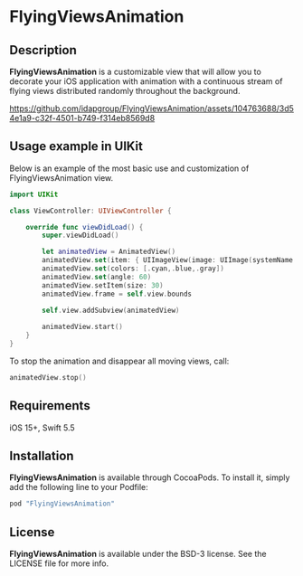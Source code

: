 # FlyingViewsAnimation

## Description
**FlyingViewsAnimation** is a customizable view that will allow you to decorate your iOS application with animation with a continuous stream of flying views distributed randomly throughout the background.

https://github.com/idapgroup/FlyingViewsAnimation/assets/104763688/3d54e1a9-c32f-4501-b749-f314eb8569d8

## Usage example in UIKit
Below is an example of the most basic use and customization of FlyingViewsAnimation view.

```swift
import UIKit

class ViewController: UIViewController {

    override func viewDidLoad() {
        super.viewDidLoad()

        let animatedView = AnimatedView()
        animatedView.set(item: { UIImageView(image: UIImage(systemName: "sparkle")) })
        animatedView.set(colors: [.cyan,.blue,.gray])
        animatedView.set(angle: 60)
        animatedView.setItem(size: 30)
        animatedView.frame = self.view.bounds

        self.view.addSubview(animatedView)
        
        animatedView.start()
    }
}
```

To stop the animation and disappear all moving views, call:
```swift
animatedView.stop()
```

## Requirements

iOS 15+, Swift 5.5

## Installation

**FlyingViewsAnimation** is available through CocoaPods. To install it, simply add the following line to your Podfile:
```ruby
pod "FlyingViewsAnimation"
```

## License

**FlyingViewsAnimation** is available under the BSD-3 license. See the LICENSE file for more info.

